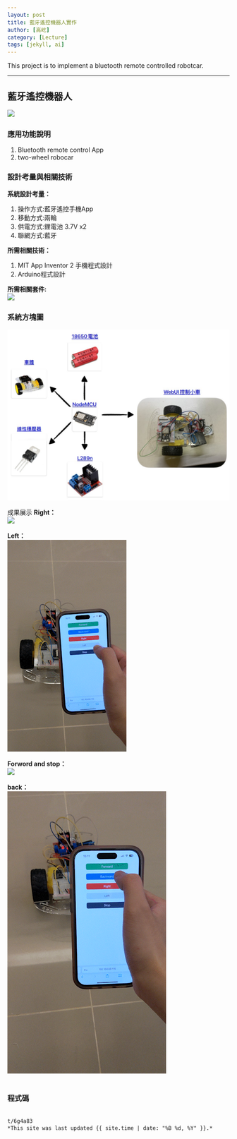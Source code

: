 ```yaml
---
layout: post
title: 藍牙遙控機器人實作
author: [高屹]
category: [Lecture]
tags: [jekyll, ai]
---
```


This project is to implement a bluetooth remote controlled robotcar.

---
## 藍牙遙控機器人
![](https://github.com/rkuo2023/MCU-project/blob/main/images/ESP32_RoboCar.jpg?raw=true)


### 應用功能說明
1. Bluetooth remote control App 
2. two-wheel robocar

### 設計考量與相關技術
**系統設計考量：**<br>
1. 操作方式:藍牙遙控手機App
2. 移動方式:兩輪 
3. 供電方式:鋰電池 3.7V x2
4. 聯網方式:藍牙

**所需相關技術：**<br>
1. MIT App Inventor 2 手機程式設計 
2. Arduino程式設計

**所需相關套件:**<br>
![](https://image.ruten.com.tw/g2/8/d4/16/21440347657238_872.jpg)

### 系統方塊圖<br>
![](https://github.com/kaoethan/MCU-project/blob/9d890438dc44c03eb1a90674badd54cb36c81e94/images/WebUI_car.jpg)

成果展示
**Right：**<br>
![](https://github.com/kaoethan/MCU-project/blob/57c31d0fd87268e03a1428ad840dba83f3be31e8/images/right.gif)

**Left：**<br>
![](https://github.com/kaoethan/MCU-project/blob/57c31d0fd87268e03a1428ad840dba83f3be31e8/images/left.gif)

**Forword and stop：**<br>
![](https://github.com/kaoethan/MCU-project/blob/57c31d0fd87268e03a1428ad840dba83f3be31e8/images/forward_stop.gif)

**back：**<br>
![](https://github.com/kaoethan/MCU-project/blob/57c31d0fd87268e03a1428ad840dba83f3be31e8/images/back.gif)
<br>
<br>
### 程式碼<br>

```

t/6g4a83
*This site was last updated {{ site.time | date: "%B %d, %Y" }}.*


